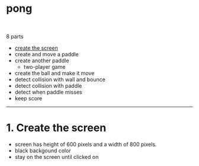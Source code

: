 # pong  
<br>

8 parts
- [create the screen](#1-create-the-screen)
- create and move a paddle
- create another paddle
  - two-player game
- create the ball and make it move
- detect collision with wall and bounce
- detect collision with paddle
- detect when paddle misses
- keep score
---
# 1. Create the screen
- screen has height of 600 pixels and a width of 800 pixels.
- black backgound color
- stay on the screen until clicked on